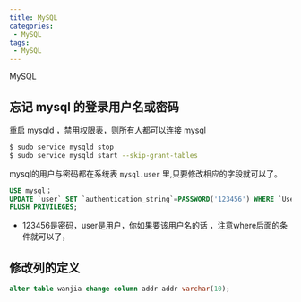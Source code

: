 ```yaml
---
title: MySQL
categories: 
 - MySQL
tags: 
 - MySQL
---
```


MySQL

<!--more-->

## 忘记 mysql 的登录用户名或密码

重启 mysqld ，禁用权限表，则所有人都可以连接 mysql
```bash
$ sudo service mysqld stop
$ sudo service mysqld start --skip-grant-tables
```

mysql的用户与密码都在系统表 `mysql.user` 里,只要修改相应的字段就可以了。
```sql
USE mysql；
UPDATE `user` SET `authentication_string`=PASSWORD('123456') WHERE `User`='user';
FLUSH PRIVILEGES;
```
* 123456是密码，user是用户，你如果要该用户名的话 ，注意where后面的条件就可以了，

## 修改列的定义

```sql
alter table wanjia change column addr addr varchar(10);
```
